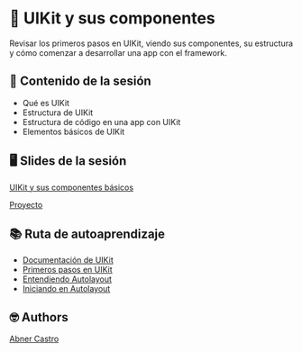 # 🌈 UIKit y sus componentes

Revisar los primeros pasos en UIKit, viendo sus componentes, su estructura y cómo comenzar a desarrollar una app con el framework.



## 💽 Contenido de la sesión

- Qué es UIKit
- Estructura de UIKit
- Estructura de código en una app con UIKit
- Elementos básicos de UIKit

## 🖥 Slides de la sesión
[UIKit y sus componentes básicos](https://github.com/wizelineacademy/BAZiOS12022/blob/main/curso/semana_4/UIKit%20Components/Intro%20to%20UIKit.pdf)

[Proyecto](https://github.com/anaacruz/UIKitApp)

## 📚 Ruta de autoaprendizaje

- [Documentación de UIKit](https://developer.apple.com/documentation/uikit)
- [Primeros pasos en UIKit](https://code.tutsplus.com/tutorials/ios-from-scratch-with-swift-first-steps-with-uikit--cms-25461)
- [Entendiendo Autolayout](https://developer.apple.com/library/archive/documentation/UserExperience/Conceptual/AutolayoutPG/index.html)
- [Iniciando en Autolayout](https://www.raywenderlich.com/811496-auto-layout-tutorial-in-ios-getting-started)

## 🤓 Authors
[Abner Castro](abner.castro@wizeline.com)

